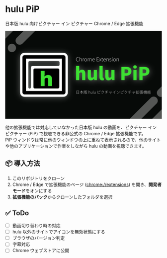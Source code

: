 # hulu PiP
日本版 hulu 向けピクチャー イン ピクチャー Chrome / Edge 拡張機能

![カバー画像](https://github.com/Natsuneco/hulu-jp-pip/blob/main/.github/assets/cover.png?raw=true)

他の拡張機能では対応していなかった日本版 hulu の動画を、ピクチャー イン ピクチャー (PiP) で視聴できる非公式の Chrome / Edge 拡張機能です。  
PiP ウィンドウは常に他のウィンドウの上に重ねて表示されるので、他のサイトや他のアプリケーションで作業をしながら hulu の動画を視聴できます。

## 📦 導入方法
1. このリポジトリをクローン
2. Chrome / Edge で拡張機能のページ ([chrome://extensions](chrome://extensions)) を開き、**開発者モード**をオンにする
3. **拡張機能のパック**からクローンしたフォルダを選択

## ✅ ToDo
- [ ] 動画切り替わり時の対応
- [ ] hulu 以外のサイトでアイコンを無効状態にする
- [ ] ブラウザのバージョン判定
- [ ] 字幕対応
- [ ] Chrome ウェブストアに公開 
